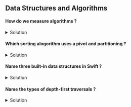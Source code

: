 ## Data Structures and Algorithms 


#### How do we measure algorithms ? 

<details> 
  <summary>Solution</summary> 

In computer science and programming the efficiency of an algorithm is measured using Big O notation.

</details>


#### Which sorting alogorithm uses a pivot and partitioning ? 

<details> 
  <summary>Solution</summary> 

Quick sort uses partioning to return a pivot as it continues to sort a collection using divide and conquer. 

</details>

#### Name three built-in data structures in Swift ? 

<details> 
  <summary>Solution</summary> 

Arrays, Set and Dictionary.

</details>

#### Name the types of depth-first traversals ? 

<details> 
  <summary>Solution</summary> 

In order, pre order and post order traversal.

</details>
